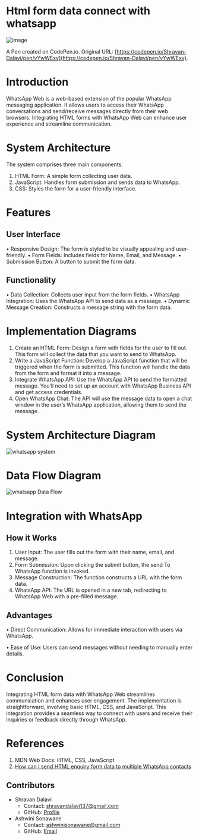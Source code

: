 # Html form data connect with whatsapp
![image](https://github.com/ShravanDalavi/html-form-data-connect-with-whatsapp/assets/172488772/3dddd286-ad12-43b0-ad00-28c2c717767e)

A Pen created on CodePen.io. Original URL: [https://codepen.io/Shravan-Dalavi/pen/vYwWExv](https://codepen.io/Shravan-Dalavi/pen/vYwWExv).

# Introduction
WhatsApp Web is a web-based extension of the popular WhatsApp messaging application. It allows users to access their WhatsApp conversations and send/receive messages directly from their web browsers. Integrating HTML forms with WhatsApp Web can enhance user experience and streamline communication.

# System Architecture
The system comprises three main components:
1.	HTML Form: A simple form collecting user data.
2.	JavaScript: Handles form submission and sends data to WhatsApp.
3.	CSS: Styles the form for a user-friendly interface.
# Features
## User Interface ##
•	Responsive Design: The form is styled to be visually appealing and user-friendly.
•	Form Fields: Includes fields for Name, Email, and Message.
•	Submission Button: A button to submit the form data.
## Functionality ##
•	Data Collection: Collects user input from the form fields.
•	WhatsApp Integration: Uses the WhatsApp API to send data as a message.
•	Dynamic Message Creation: Constructs a message string with the form data.
# Implementation Diagrams
1.	Create an HTML Form: Design a form with fields for the user to fill out. This form will collect the data that you want to send to WhatsApp.
2.	Write a JavaScript Function: Develop a JavaScript function that will be triggered when the form is submitted. This function will handle the data from the form and format it into a message.
3.	Integrate WhatsApp API: Use the WhatsApp API to send the formatted message. You’ll need to set up an account with WhatsApp Business API and get access credentials.
4.	Open WhatsApp Chat: The API will use the message data to open a chat window in the user’s WhatsApp application, allowing them to send the message.
# System Architecture Diagram
![whatsapp system](https://github.com/ShravanDalavi/html-form-data-connect-with-whatsapp/assets/172488772/a07b3df9-dd32-49e5-96cd-57bd33151809)
# Data Flow Diagram
![whatsapp Data Flow](https://github.com/ShravanDalavi/html-form-data-connect-with-whatsapp/assets/172488772/82076f33-f42f-45b3-bb59-b839dd54333a)
# Integration with WhatsApp
## How it Works ##
1.	User Input: The user fills out the form with their name, email, and message.
2.	Form Submission: Upon clicking the submit button, the send To WhatsApp function is invoked.
3.	Message Construction: The function constructs a URL with the form data.
4.	WhatsApp API: The URL is opened in a new tab, redirecting to WhatsApp Web with a pre-filled message.
## Advantages ##
•	Direct Communication: Allows for immediate interaction with users via WhatsApp.

•	Ease of Use: Users can send messages without needing to manually enter details.
# Conclusion
Integrating HTML form data with WhatsApp Web streamlines communication and enhances user engagement. The implementation is straightforward, involving basic HTML, CSS, and JavaScript. This integration provides a seamless way to connect with users and receive their inquiries or feedback directly through WhatsApp.
# References
1.	MDN Web Docs: HTML, CSS, JavaScript
2.	[How can I send HTML enquiry form data to multiple WhatsApp contacts](https://stackoverflow.com/questions/76647007/how-can-i-send-html-enquiry-form-data-to-multiple-whatsapp-contact)
   
## Contributors

- Shravan Dalavi
  - Contact: shravandalavi137@gmail.com
  - GitHub: [Profile](https://github.com/ShravanDalavi)
- Ashwini Sonawane
  - Contact: ashwinisonawane@gmail.com
  - GitHub:  [Email](https://github.com/SonawaneAshwini)
